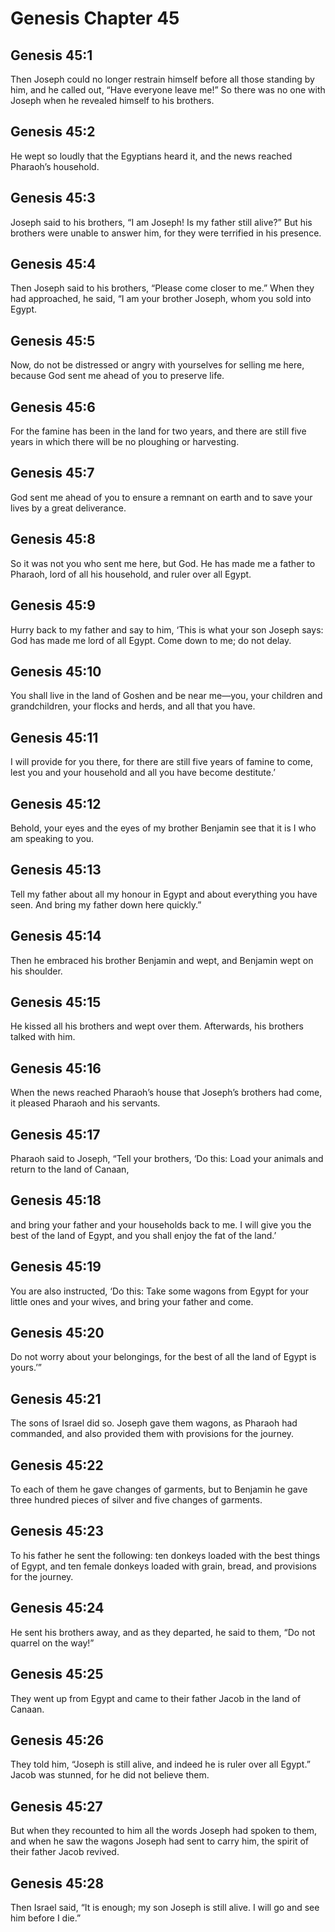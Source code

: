 # Genesis Chapter 45

## Genesis 45:1
Then Joseph could no longer restrain himself before all those standing by him, and he called out, “Have everyone leave me!” So there was no one with Joseph when he revealed himself to his brothers.

## Genesis 45:2
He wept so loudly that the Egyptians heard it, and the news reached Pharaoh’s household.

## Genesis 45:3
Joseph said to his brothers, “I am Joseph! Is my father still alive?” But his brothers were unable to answer him, for they were terrified in his presence.

## Genesis 45:4
Then Joseph said to his brothers, “Please come closer to me.” When they had approached, he said, “I am your brother Joseph, whom you sold into Egypt.

## Genesis 45:5
Now, do not be distressed or angry with yourselves for selling me here, because God sent me ahead of you to preserve life.

## Genesis 45:6
For the famine has been in the land for two years, and there are still five years in which there will be no ploughing or harvesting.

## Genesis 45:7
God sent me ahead of you to ensure a remnant on earth and to save your lives by a great deliverance.

## Genesis 45:8
So it was not you who sent me here, but God. He has made me a father to Pharaoh, lord of all his household, and ruler over all Egypt.

## Genesis 45:9
Hurry back to my father and say to him, ‘This is what your son Joseph says: God has made me lord of all Egypt. Come down to me; do not delay.

## Genesis 45:10
You shall live in the land of Goshen and be near me—you, your children and grandchildren, your flocks and herds, and all that you have.

## Genesis 45:11
I will provide for you there, for there are still five years of famine to come, lest you and your household and all you have become destitute.’

## Genesis 45:12
Behold, your eyes and the eyes of my brother Benjamin see that it is I who am speaking to you.

## Genesis 45:13
Tell my father about all my honour in Egypt and about everything you have seen. And bring my father down here quickly.”

## Genesis 45:14
Then he embraced his brother Benjamin and wept, and Benjamin wept on his shoulder.

## Genesis 45:15
He kissed all his brothers and wept over them. Afterwards, his brothers talked with him.

## Genesis 45:16
When the news reached Pharaoh’s house that Joseph’s brothers had come, it pleased Pharaoh and his servants.

## Genesis 45:17
Pharaoh said to Joseph, “Tell your brothers, ‘Do this: Load your animals and return to the land of Canaan,

## Genesis 45:18
and bring your father and your households back to me. I will give you the best of the land of Egypt, and you shall enjoy the fat of the land.’

## Genesis 45:19
You are also instructed, ‘Do this: Take some wagons from Egypt for your little ones and your wives, and bring your father and come.

## Genesis 45:20
Do not worry about your belongings, for the best of all the land of Egypt is yours.’”

## Genesis 45:21
The sons of Israel did so. Joseph gave them wagons, as Pharaoh had commanded, and also provided them with provisions for the journey.

## Genesis 45:22
To each of them he gave changes of garments, but to Benjamin he gave three hundred pieces of silver and five changes of garments.

## Genesis 45:23
To his father he sent the following: ten donkeys loaded with the best things of Egypt, and ten female donkeys loaded with grain, bread, and provisions for the journey.

## Genesis 45:24
He sent his brothers away, and as they departed, he said to them, “Do not quarrel on the way!”

## Genesis 45:25
They went up from Egypt and came to their father Jacob in the land of Canaan.

## Genesis 45:26
They told him, “Joseph is still alive, and indeed he is ruler over all Egypt.” Jacob was stunned, for he did not believe them.

## Genesis 45:27
But when they recounted to him all the words Joseph had spoken to them, and when he saw the wagons Joseph had sent to carry him, the spirit of their father Jacob revived.

## Genesis 45:28
Then Israel said, “It is enough; my son Joseph is still alive. I will go and see him before I die.”
